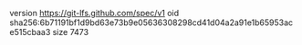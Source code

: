 version https://git-lfs.github.com/spec/v1
oid sha256:6b71191bf1d9bd63e73b9e05636308298cd41d04a2a91e1b65953ace515cbaa3
size 7473
